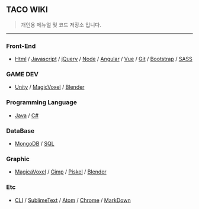 ## TACO WIKI
> 개인용 메뉴얼 및 코드 저장소 입니다. 

---

### Front-End

* [Html](https://github.com/evashork/taco/tree/master/frontend/html)
/ [Javascript](https://github.com/evashork/taco/tree/master/frontend/javascript)
/ [jQuery](https://github.com/evashork/taco/tree/master/frontend/jquery)
/ [Node](https://github.com/evashork/taco/tree/master/frontend/node)
/ [Angular](https://github.com/evashork/taco/tree/master/frontend/angular)
/ [Vue](https://github.com/evashork/taco/tree/master/frontend/vue)
/ [Git](https://github.com/evashork/taco/tree/master/frontend/git사용법.md)
/ [Bootstrap](https://github.com/evashork/taco/tree/master/frontend/bootstrap.md)
/ [SASS](https://github.com/evashork/taco/tree/master/frontend/sass.md)

### GAME DEV
* [Unity](https://github.com/evashork/taco/tree/master/game/README.md)
/ [MagicVoxel](https://github.com/evashork/taco/tree/master/game/unity.md)
/ [Blender](https://github.com/evashork/taco/tree/master/game/blender.md)

### Programming Language

* [Java](https://github.com/evashork/taco/tree/master/program/java)
/ [C#](https://github.com/evashork/taco/tree/master/program/C#)


### DataBase

* [MongoDB](https://github.com/evashork/taco/tree/master/database/mongodb.md)
/ [SQL](https://github.com/evashork/taco/tree/master/database/sql)

### Graphic
* [MagicaVoxel](https://github.com/evashork/taco/tree/master/etc/magicaVoxel.md)
/ [Gimp](https://github.com/evashork/taco/tree/master/etc/gimp.md)
/ [Piskel](https://github.com/evashork/taco/tree/master/etc/piskel.md)
/ [Blender](https://github.com/evashork/taco/tree/master/etc/blender.md)

### Etc

* [CLI](https://github.com/evashork/taco/tree/master/etc/CLI.md)
/ [SublimeText](https://github.com/evashork/taco/tree/master/etc/sublimetext)
/ [Atom](https://github.com/evashork/taco/tree/master/etc/atom)
/ [Chrome](https://github.com/evashork/taco/tree/master/etc/chrome)
/ [MarkDown](https://github.com/evashork/taco/tree/master/etc/markdown)



